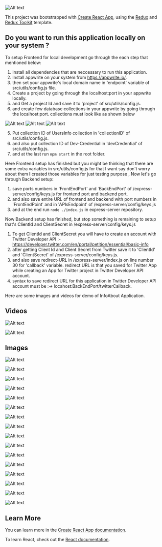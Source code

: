 

![Alt text](https://res.cloudinary.com/practicaldev/image/fetch/s--dXwXyq0I--/c_imagga_scale,f_auto,fl_progressive,h_420,q_auto,w_1000/https://dev-to-uploads.s3.amazonaws.com/uploads/articles/9sbnvyv22dhhuq83lnvk.png?raw=true "Title")


This project was bootstrapped with [Create React App](https://github.com/facebook/create-react-app), using the [Redux](https://redux.js.org/) and [Redux Toolkit](https://redux-toolkit.js.org/) template.

## Do you want to run this application locally on your system ?

To setup Frontend for local development go through the each step that mentioned below:

1) Install all dependencies that are neccessary to run this application.
2) Install appwrite on your system from https://appwrite.io/.
3) then set your appwrite's local domain name in 'endpoint' variable of src/utils/config.js file.
4) Create a project by going through the localhost:port in your appwrite locally.
5) and Get a project Id and save it to 'project' of src/utils/config.js.
6) and create few database collections in your appwrite by going through the localhost:port. collections must look like as shown below 

  ![Alt text](https://github.com/MdSahil-oss/InfoAbout.me/blob/3e84f3265a5edf09ce4660954a11069caf38ef6a/src/images/Screenshot%20from%202022-05-12%2018-14-56.png?raw=true "Title") 
  ![Alt text](https://github.com/MdSahil-oss/InfoAbout.me/blob/5b959baa38d9b3aa30e421c06d131199a39045ea/src/images/Screenshot%20from%202022-05-13%2000-51-01.png?raw=true "Title") 
  ![Alt text](https://github.com/MdSahil-oss/InfoAbout.me/blob/5b959baa38d9b3aa30e421c06d131199a39045ea/src/images/Screenshot%20from%202022-05-12%2018-16-05.png?raw=true "Title") 
  
 5) Put collection ID of UsersInfo collection  in 'collectionID' of src/utils/config.js.
 6) and also put collection ID of Dev-Credential in 'devCredential' of src/utils/config.js.
 7) and at the last run `npm start` in the root folder.
 
 Here Frontend setup has finished but you might be thinking that there are some extra variables in src/utils/config.js for that I want say don't worry about them I created those variables for just testing purpose , Now let's go through Backend setup:
 
 1) save ports numbers in 'FrontEndPort' and 'BackEndPort' of /express-server/config/keys.js for frontend port and backend port.
 2) and also save entire URL of frontend and backend with port numbers in 'FrontEndPoint' and in 'APIsEndpoint' of /express-server/config/keys.js
 3) and at the end run `node ./index.js` in express-server repository.
 
 Now Backend setup has finished, but stop something is remaining to setup that's ClientId and ClientSecret in /express-server/config/keys.js
 
 1) To get ClientId and ClientSecret you will have to create an account with Twitter Developer API :- https://developer.twitter.com/en/portal/petition/essential/basic-info
 2) after getting Client Id and Client Secret from Twitter save it to 'ClientId' and 'ClientSecret' of /express-server/config/keys.js.
 3) and also save redirect-URL in /express-server/index.js on line number 30 for 'callback' variable. redirect URL is that you saved for Twitter App while creating an App for Twitter project in Twitter Developer API account.
 4) syntax to save redirect URL for this application in Twitter Developer API account must be :->  locahost:BackEndPort/twitterCallback.
 
 
 
Here are some images and videos for demo of InfoAbout Application.

##  Videos

![Alt text](https://drive.google.com/file/d/11W7H2GSUDaawtUE5bqTOLjyTR8Eqmi6H/view?usp=sharing?raw=true "Title")

![Alt text](https://drive.google.com/file/d/1B03R09e2PvisJluThU2jcx3_xZi0Y_Bz/view?usp=sharing?raw=true "Title")

##  Images

![Alt text](https://github.com/MdSahil-oss/InfoAbout.me/blob/5b959baa38d9b3aa30e421c06d131199a39045ea/src/images1/Screenshot%20from%202022-05-12%2004-52-11.png?raw=true "Title") 

![Alt text](https://github.com/MdSahil-oss/InfoAbout.me/blob/5b959baa38d9b3aa30e421c06d131199a39045ea/src/images/Screenshot%20from%202022-05-12%2004-52-21.png?raw=true "Title")

![Alt text](https://github.com/MdSahil-oss/InfoAbout.me/blob/5b959baa38d9b3aa30e421c06d131199a39045ea/src/images/Screenshot%20from%202022-05-12%2004-52-37.png.png?raw=true "Title")

![Alt text](https://github.com/MdSahil-oss/InfoAbout.me/blob/5b959baa38d9b3aa30e421c06d131199a39045ea/src/images/Screenshot%20from%202022-05-12%2004-52-50.png?raw=true "Title")

![Alt text](https://github.com/MdSahil-oss/InfoAbout.me/blob/5b959baa38d9b3aa30e421c06d131199a39045ea/src/images/Screenshot%20from%202022-05-12%2005-08-24.png?raw=true "Title")

![Alt text](https://github.com/MdSahil-oss/InfoAbout.me/blob/5b959baa38d9b3aa30e421c06d131199a39045ea/src/images/Screenshot%20from%202022-05-12%2005-08-34.png?raw=true "Title")

![Alt text](https://github.com/MdSahil-oss/InfoAbout.me/blob/5b959baa38d9b3aa30e421c06d131199a39045ea/src/images/Screenshot%20from%202022-05-12%2005-09-13.png?raw=true "Title")

![Alt text](https://github.com/MdSahil-oss/InfoAbout.me/blob/5b959baa38d9b3aa30e421c06d131199a39045ea/src/images/Screenshot%20from%202022-05-12%2005-09-25.png?raw=true "Title")

![Alt text](https://github.com/MdSahil-oss/InfoAbout.me/blob/5b959baa38d9b3aa30e421c06d131199a39045ea/src/images/Screenshot%20from%202022-05-12%2005-18-33.png.png?raw=true "Title")

![Alt text](https://github.com/MdSahil-oss/InfoAbout.me/blob/5b959baa38d9b3aa30e421c06d131199a39045ea/src/images/Screenshot%20from%202022-05-12%2005-11-36.png?raw=true "Title")

![Alt text](https://github.com/MdSahil-oss/InfoAbout.me/blob/5b959baa38d9b3aa30e421c06d131199a39045ea/src/images/Screenshot%20from%202022-05-12%2005-11-58.png?raw=true "Title")

![Alt text](https://github.com/MdSahil-oss/InfoAbout.me/blob/5b959baa38d9b3aa30e421c06d131199a39045ea/src/images/Screenshot%20from%202022-05-12%2005-12-02.png.png?raw=true "Title")

![Alt text](https://github.com/MdSahil-oss/InfoAbout.me/blob/5b959baa38d9b3aa30e421c06d131199a39045ea/src/images/Screenshot%20from%202022-05-12%2005-18-22.png?raw=true "Title")

![Alt text](https://github.com/MdSahil-oss/InfoAbout.me/blob/5b959baa38d9b3aa30e421c06d131199a39045ea/src/images/Screenshot%20from%202022-05-12%2005-18-33.png.png?raw=true "Title")

![Alt text](https://github.com/MdSahil-oss/InfoAbout.me/blob/5b959baa38d9b3aa30e421c06d131199a39045ea/src/images/Screenshot%20from%202022-05-12%2005-20-09.png?raw=true "Title")

![Alt text](https://github.com/MdSahil-oss/InfoAbout.me/blob/5b959baa38d9b3aa30e421c06d131199a39045ea/src/images/Screenshot%20from%202022-05-12%2005-20-14.png?raw=true "Title")





## Learn More

You can learn more in the [Create React App documentation](https://facebook.github.io/create-react-app/docs/getting-started).

To learn React, check out the [React documentation](https://reactjs.org/).
